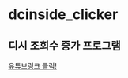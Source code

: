 # dcinside_clicker

## 디시 조회수 증가 프로그램

[유튜브링크 클릭!](https://youtu.be/BAoPL-V85cs?si=gleygDTOsRDvRLCq)
